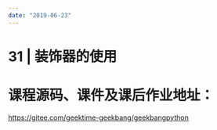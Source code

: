```yaml
---
date: "2019-06-23"
---  
```

      
# 31 | 装饰器的使用
# 课程源码、课件及课后作业地址：

<https://gitee.com/geektime-geekbang/geekbangpython>

<!-- [[[read_end]]] -->